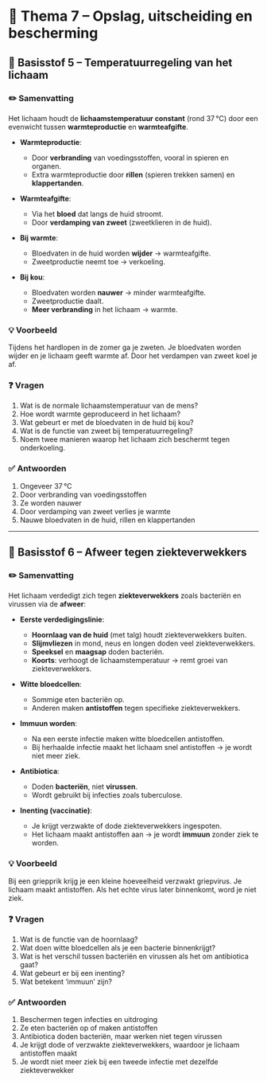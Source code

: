 # 🧪 Thema 7 – Opslag, uitscheiding en bescherming

## 📌 Basisstof 5 – Temperatuurregeling van het lichaam

### ✏️ Samenvatting

Het lichaam houdt de **lichaamstemperatuur constant** (rond 37 °C) door een evenwicht tussen **warmteproductie** en **warmteafgifte**.

- **Warmteproductie**:
  - Door **verbranding** van voedingsstoffen, vooral in spieren en organen.
  - Extra warmteproductie door **rillen** (spieren trekken samen) en **klappertanden**.

- **Warmteafgifte**:
  - Via het **bloed** dat langs de huid stroomt.
  - Door **verdamping van zweet** (zweetklieren in de huid).

- **Bij warmte**:
  - Bloedvaten in de huid worden **wijder** → warmteafgifte.
  - Zweetproductie neemt toe → verkoeling.

- **Bij kou**:
  - Bloedvaten worden **nauwer** → minder warmteafgifte.
  - Zweetproductie daalt.
  - **Meer verbranding** in het lichaam → warmte.

### 💡 Voorbeeld

Tijdens het hardlopen in de zomer ga je zweten. Je bloedvaten worden wijder en je lichaam geeft warmte af. Door het verdampen van zweet koel je af.

### ❓ Vragen

1. Wat is de normale lichaamstemperatuur van de mens?
2. Hoe wordt warmte geproduceerd in het lichaam?
3. Wat gebeurt er met de bloedvaten in de huid bij kou?
4. Wat is de functie van zweet bij temperatuurregeling?
5. Noem twee manieren waarop het lichaam zich beschermt tegen onderkoeling.

### ✅ Antwoorden

1. Ongeveer 37 °C  
2. Door verbranding van voedingsstoffen  
3. Ze worden nauwer  
4. Door verdamping van zweet verlies je warmte  
5. Nauwe bloedvaten in de huid, rillen en klappertanden

---

## 📌 Basisstof 6 – Afweer tegen ziekteverwekkers

### ✏️ Samenvatting

Het lichaam verdedigt zich tegen **ziekteverwekkers** zoals bacteriën en virussen via de **afweer**:

- **Eerste verdedigingslinie**:
  - **Hoornlaag van de huid** (met talg) houdt ziekteverwekkers buiten.
  - **Slijmvliezen** in mond, neus en longen doden veel ziekteverwekkers.
  - **Speeksel** en **maagsap** doden bacteriën.
  - **Koorts**: verhoogt de lichaamstemperatuur → remt groei van ziekteverwekkers.

- **Witte bloedcellen**:
  - Sommige eten bacteriën op.
  - Anderen maken **antistoffen** tegen specifieke ziekteverwekkers.

- **Immuun worden**:
  - Na een eerste infectie maken witte bloedcellen antistoffen.
  - Bij herhaalde infectie maakt het lichaam snel antistoffen → je wordt niet meer ziek.

- **Antibiotica**:
  - Doden **bacteriën**, niet **virussen**.
  - Wordt gebruikt bij infecties zoals tuberculose.

- **Inenting (vaccinatie)**:
  - Je krijgt verzwakte of dode ziekteverwekkers ingespoten.
  - Het lichaam maakt antistoffen aan → je wordt **immuun** zonder ziek te worden.

### 💡 Voorbeeld

Bij een griepprik krijg je een kleine hoeveelheid verzwakt griepvirus. Je lichaam maakt antistoffen. Als het echte virus later binnenkomt, word je niet ziek.

### ❓ Vragen

1. Wat is de functie van de hoornlaag?
2. Wat doen witte bloedcellen als je een bacterie binnenkrijgt?
3. Wat is het verschil tussen bacteriën en virussen als het om antibiotica gaat?
4. Wat gebeurt er bij een inenting?
5. Wat betekent ‘immuun’ zijn?

### ✅ Antwoorden

1. Beschermen tegen infecties en uitdroging  
2. Ze eten bacteriën op of maken antistoffen  
3. Antibiotica doden bacteriën, maar werken niet tegen virussen  
4. Je krijgt dode of verzwakte ziekteverwekkers, waardoor je lichaam antistoffen maakt  
5. Je wordt niet meer ziek bij een tweede infectie met dezelfde ziekteverwekker
